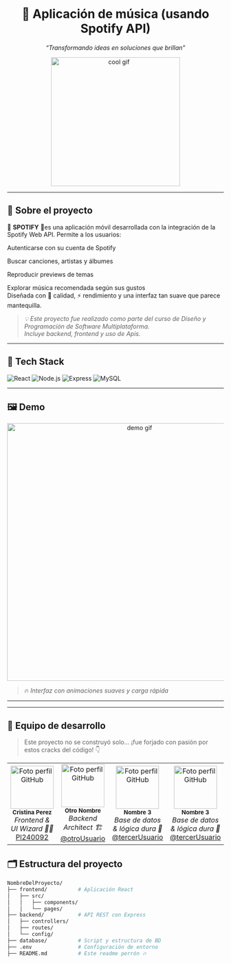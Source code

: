 <h1 align="center">🚀 Aplicación de música (usando Spotify API)</h1>
<p align="center"><em>“Transformando ideas en soluciones que brillan”</em></p>

<p align="center">
  <img src="https://media.giphy.com/media/v1.Y2lkPTc5MGI3NjExZGQ4ZTQ5OTRmZWZlN2NmMDA1NDViZTYxNjU2YjIwOTYzN2YwZDUwMyZjdD1n/f9k1tV7HyORcngKF8v/giphy.gif" alt="cool gif" width="300"/>
</p>

---

## 🧠 Sobre el proyecto

🎵 **SPOTIFY**  🎵es una aplicación móvil desarrollada con la integración de la Spotify Web API.
Permite a los usuarios:

Autenticarse con su cuenta de Spotify

Buscar canciones, artistas y álbumes

Reproducir previews de temas

Explorar música recomendada según sus gustos  
Diseñada con 💎 calidad, ⚡ rendimiento y una interfaz tan suave que parece mantequilla.

> _💡 Este proyecto fue realizado como parte del curso de Diseño y Programación de Software Multiplataforma._  
> _Incluye backend, frontend y uso de Apis._

---

## 🚨 Tech Stack

![React](https://img.shields.io/badge/-React-61DAFB?logo=react&logoColor=white&style=for-the-badge)
![Node.js](https://img.shields.io/badge/-Node.js-339933?logo=node.js&logoColor=white&style=for-the-badge)
![Express](https://img.shields.io/badge/-Express.js-000000?logo=express&logoColor=white&style=for-the-badge)
![MySQL](https://img.shields.io/badge/-MySQL-4479A1?logo=mysql&logoColor=white&style=for-the-badge)

---

## 🖼️ Demo

<p align="center">
  <img src="https://media.giphy.com/media/v1.Y2lkPTc5MGI3NjExMTIyYzE5NzcxMzNkMjZmNjUyY2EyYTljZjZhYmEzMmU5MWYwMzFiNCZjdD1n/3oKIP9LNlBmWikG1iQ/giphy.gif" alt="demo gif" width="600" />
</p>

> 🔥 *Interfaz con animaciones suaves y carga rápida*

---
---

## 🎨 Equipo de desarrollo

> Este proyecto no se construyó solo... ¡fue forjado con pasión por estos cracks del código! 👇

<table align="center">
  <tr>
    <td align="center">
      <img src="https://github.com/tuusuario.png" width="100px;" alt="Foto perfil GitHub"/>
      <br />
      <sub><b>Cristina Perez</b></sub><br/>
      <em>Frontend & UI Wizard 🧙‍♂️</em><br/>
      <a href="https://github.com/Cristina-Lue" target="_blank">Pl240092</a>
    </td>
    <td align="center">
      <img src="https://github.com/otroUsuario.png" width="100px;" alt="Foto perfil GitHub"/>
      <br />
      <sub><b>Otro Nombre</b></sub><br/>
      <em>Backend Architect 🏗️</em><br/>
      <a href="https://github.com/otroUsuario" target="_blank">@otroUsuario</a>
    </td>
    <td align="center">
      <img src="https://github.com/tercerUsuario.png" width="100px;" alt="Foto perfil GitHub"/>
      <br />
      <sub><b>Nombre 3</b></sub><br/>
      <em>Base de datos & lógica dura 🧠</em><br/>
      <a href="https://github.com/tercerUsuario" target="_blank">@tercerUsuario</a>
    </td>
     <td align="center">
      <img src="https://github.com/tercerUsuario.png" width="100px;" alt="Foto perfil GitHub"/>
      <br />
      <sub><b>Nombre 3</b></sub><br/>
      <em>Base de datos & lógica dura 🧠</em><br/>
      <a href="https://github.com/tercerUsuario" target="_blank">@tercerUsuario</a>
    </td>
     <td align="center">
      <img src="https://github.com/tercerUsuario.png" width="100px;" alt="Foto perfil GitHub"/>
      <br />
      <sub><b>Nombre 3</b></sub><br/>
      <em>Base de datos & lógica dura 🧠</em><br/>
      <a href="https://github.com/tercerUsuario" target="_blank">@tercerUsuario</a>
    </td>
  </tr>
</table>


## 🗂️ Estructura del proyecto

```bash
NombreDelProyecto/
├── frontend/          # Aplicación React
│   ├── src/
│   │   ├── components/
│   │   └── pages/
├── backend/           # API REST con Express
│   ├── controllers/
│   ├── routes/
│   └── config/
├── database/          # Script y estructura de BD
├── .env               # Configuración de entorno
├── README.md          # Este readme perrón 🔥
